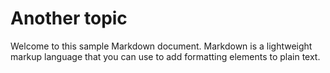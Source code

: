 # Another topic


Welcome to this sample Markdown document. Markdown is a lightweight markup language that you can use to add formatting elements to plain text.
